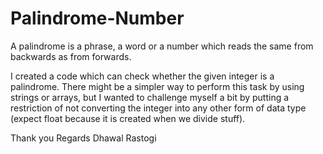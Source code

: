 # Palindrome-Number
A palindrome is a phrase, a word or a number which reads the same from backwards as from forwards.

I created a code which can check whether the given integer is a palindrome. There might be a simpler way to perform this task by using strings or arrays, but I wanted to challenge myself a bit by putting a restriction of not converting the integer into any other form of data type (expect float because it is created when we divide stuff).

Thank you
Regards
Dhawal Rastogi
